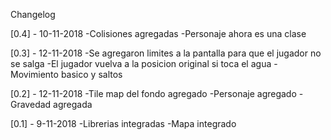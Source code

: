 Changelog

[0.4] - 10-11-2018
-Colisiones agregadas
-Personaje ahora es una clase

[0.3] - 12-11-2018
-Se agregaron limites a la pantalla para que el jugador no se salga
-El jugador vuelva a la posicion original si toca el agua
-Movimiento basico y saltos

[0.2] - 12-11-2018
-Tile map del fondo agregado
-Personaje agregado
-Gravedad agregada

[0.1] - 9-11-2018
-Librerias integradas
-Mapa integrado